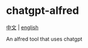 # chatgpt-alfred

[中文](https://github.com/webxmsj/chatgpt-alfred/blob/main/README_ZH.md) |
[english](https://github.com/webxmsj/chatgpt-alfred/blob/main/README_EN.md)

An alfred tool that uses chatgpt
